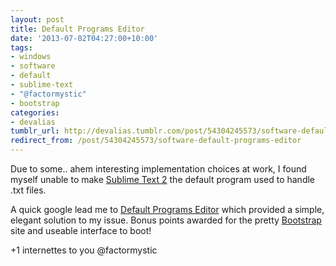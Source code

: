 ```yaml
---
layout: post
title: Default Programs Editor
date: '2013-07-02T04:27:00+10:00'
tags:
- windows
- software
- default
- sublime-text
- "@factormystic"
- bootstrap
categories:
- devalias
tumblr_url: http://devalias.tumblr.com/post/54304245573/software-default-programs-editor
redirect_from: /post/54304245573/software-default-programs-editor
---
```

Due to some.. ahem interesting implementation choices at work, I found myself unable to make [Sublime Text 2](https://www.sublimetext.com/2) the default program used to handle .txt files.

A quick google lead me to [Default Programs Editor](http://defaultprogramseditor.com/) which provided a simple, elegant solution to my issue. Bonus points awarded for the pretty [Bootstrap](https://getbootstrap.com/2.3.2/) site and useable interface to boot!

+1 internettes to you @factormystic
